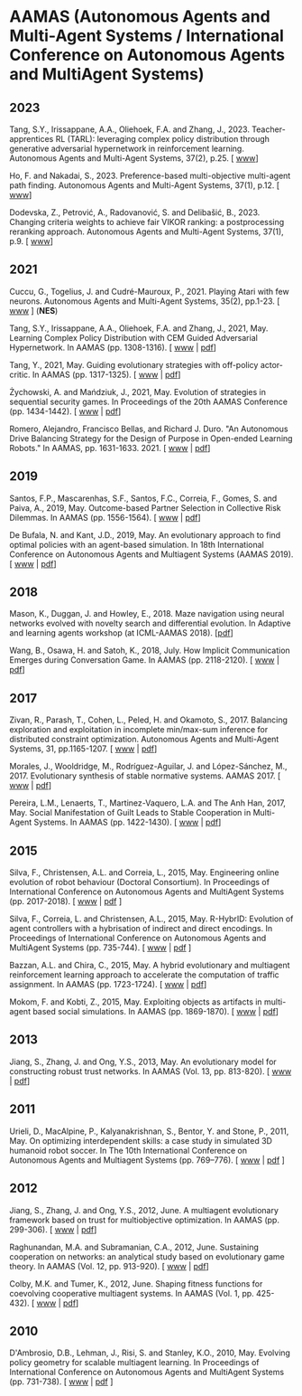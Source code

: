 # AAMAS (Autonomous Agents and Multi-Agent Systems / International Conference on Autonomous Agents and MultiAgent Systems)

## 2023

Tang, S.Y., Irissappane, A.A., Oliehoek, F.A. and Zhang, J., 2023. Teacher-apprentices RL (TARL): leveraging complex policy distribution through generative adversarial hypernetwork in reinforcement learning. Autonomous Agents and Multi-Agent Systems, 37(2), p.25. [ [www](https://link.springer.com/article/10.1007/s10458-023-09606-9)]

Ho, F. and Nakadai, S., 2023. Preference-based multi-objective multi-agent path finding. Autonomous Agents and Multi-Agent Systems, 37(1), p.12. [ [www](https://link.springer.com/article/10.1007/s10458-022-09593-3)]

Dodevska, Z., Petrović, A., Radovanović, S. and Delibašić, B., 2023. Changing criteria weights to achieve fair VIKOR ranking: a postprocessing reranking approach. Autonomous Agents and Multi-Agent Systems, 37(1), p.9. [ [www](https://link.springer.com/article/10.1007/s10458-022-09591-5)]

## 2021

Cuccu, G., Togelius, J. and Cudré-Mauroux, P., 2021. Playing Atari with few neurons. Autonomous Agents and Multi-Agent Systems, 35(2), pp.1-23. [ [www](https://link.springer.com/article/10.1007/s10458-021-09497-8) ] (**NES**)

Tang, S.Y., Irissappane, A.A., Oliehoek, F.A. and Zhang, J., 2021, May. Learning Complex Policy Distribution with CEM Guided Adversarial Hypernetwork. In AAMAS (pp. 1308-1316). [ [www](https://dl.acm.org/doi/abs/10.5555/3463952.3464103) | [pdf](https://pure.tudelft.nl/ws/files/96914657/p1308.pdf)]

Tang, Y., 2021, May. Guiding evolutionary strategies with off-policy actor-critic. In AAMAS (pp. 1317-1325). [ [www](https://dl.acm.org/doi/abs/10.5555/3463952.3464104) | [pdf](https://www.ifaamas.org/Proceedings/aamas2021/pdfs/p1317.pdf)]

Żychowski, A. and Mańdziuk, J., 2021, May. Evolution of strategies in sequential security games. In Proceedings of the 20th AAMAS Conference (pp. 1434-1442). [ [www](https://dl.acm.org/doi/abs/10.5555/3463952.3464117) | [pdf](https://www.ifaamas.org/Proceedings/aamas2021/pdfs/p1434.pdf)]

Romero, Alejandro, Francisco Bellas, and Richard J. Duro. "An Autonomous Drive Balancing Strategy for the Design of Purpose in Open-ended Learning Robots." In AAMAS, pp. 1631-1633. 2021. [ [www](https://dl.acm.org/doi/abs/10.5555/3463952.3464183) | [pdf](https://www.ifaamas.org/Proceedings/aamas2021/pdfs/p1631.pdf)]

## 2019

Santos, F.P., Mascarenhas, S.F., Santos, F.C., Correia, F., Gomes, S. and Paiva, A., 2019, May. Outcome-based Partner Selection in Collective Risk Dilemmas. In AAMAS (pp. 1556-1564). [ [www](https://dl.acm.org/doi/abs/10.5555/3306127.3331873) | [pdf](https://www.ifaamas.org/Proceedings/aamas2019/pdfs/p1556.pdf)]

De Bufala, N. and Kant, J.D., 2019, May. An evolutionary approach to find optimal policies with an agent-based simulation. In 18th International Conference on Autonomous Agents and Multiagent Systems (AAMAS 2019). [ [www](https://dl.acm.org/doi/abs/10.5555/3306127.3331747) | [pdf](https://www.ifaamas.org/Proceedings/aamas2019/pdfs/p610.pdf)]

## 2018

Mason, K., Duggan, J. and Howley, E., 2018. Maze navigation using neural networks evolved with novelty search and differential evolution. In Adaptive and learning agents workshop (at ICML-AAMAS 2018). [[pdf](https://ala2018.cs.universityofgalway.ie/papers/ALA_2018_paper_7.pdf)]

Wang, B., Osawa, H. and Satoh, K., 2018, July. How Implicit Communication Emerges during Conversation Game. In AAMAS (pp. 2118-2120). [ [www](https://dl.acm.org/doi/abs/10.5555/3237383.3238091) | [pdf](https://www.ifaamas.org/Proceedings/aamas2018/pdfs/p2118.pdf)]

## 2017

Zivan, R., Parash, T., Cohen, L., Peled, H. and Okamoto, S., 2017. Balancing exploration and exploitation in incomplete min/max-sum inference for distributed constraint optimization. Autonomous Agents and Multi-Agent Systems, 31, pp.1165-1207. [ [www](https://link.springer.com/article/10.1007/s10458-017-9360-1) | [pdf](https://tzin.bgu.ac.il/~zivanr/files/Maxsum_ADVP.pdf)]

Morales, J., Wooldridge, M., Rodríguez-Aguilar, J. and López-Sánchez, M., 2017. Evolutionary synthesis of stable normative systems. AAMAS 2017. [ [www](https://dl.acm.org/doi/abs/10.5555/3091125.3091391) | [pdf](https://www.ifaamas.org/AAMAS/aamas2017/proceedings/pdfs/p1646.pdf)]

Pereira, L.M., Lenaerts, T., Martinez-Vaquero, L.A. and The Anh Han, 2017, May. Social Manifestation of Guilt Leads to Stable Cooperation in Multi-Agent Systems. In AAMAS (pp. 1422-1430). [ [www](https://dl.acm.org/doi/abs/10.5555/3091125.3091321) | [pdf](https://www.ifaamas.org/Proceedings/aamas2017/pdfs/p1422.pdf)]

## 2015

Silva, F., Christensen, A.L. and Correia, L., 2015, May. Engineering online evolution of robot behaviour (Doctoral Consortium). In Proceedings of International Conference on Autonomous Agents and MultiAgent Systems (pp. 2017-2018). [ [www](https://dl.acm.org/doi/abs/10.5555/2772879.2773554) | [pdf](https://www.ifaamas.org/Proceedings/aamas2015/aamas/p2017.pdf) ]

Silva, F., Correia, L. and Christensen, A.L., 2015, May. R-HybrID: Evolution of agent controllers with a hybrisation of indirect and direct encodings. In Proceedings of International Conference on Autonomous Agents and MultiAgent Systems (pp. 735-744). [ [www](https://dl.acm.org/doi/abs/10.5555/2772879.2773248) | [pdf](https://www.ifaamas.org/Proceedings/aamas2015/aamas/p735.pdf) ]

Bazzan, A.L. and Chira, C., 2015, May. A hybrid evolutionary and multiagent reinforcement learning approach to accelerate the computation of traffic assignment. In AAMAS (pp. 1723-1724). [ [www](https://dl.acm.org/doi/abs/10.5555/2772879.2773404) | [pdf](https://www.ifaamas.org/Proceedings/aamas2015/aamas/p1723.pdf)]

Mokom, F. and Kobti, Z., 2015, May. Exploiting objects as artifacts in multi-agent based social simulations. In AAMAS (pp. 1869-1870). [ [www](https://dl.acm.org/doi/abs/10.5555/2772879.2773478) | [pdf](https://www.ifaamas.org/Proceedings/aamas2015/aamas/p1869.pdf)]

## 2013

Jiang, S., Zhang, J. and Ong, Y.S., 2013, May. An evolutionary model for constructing robust trust networks. In AAMAS (Vol. 13, pp. 813-820). [ [www](https://dl.acm.org/doi/abs/10.5555/2484920.2485050) | [pdf](https://www.ifaamas.org/Proceedings/aamas2013/docs/p813.pdf)]

## 2011

Urieli, D., MacAlpine, P., Kalyanakrishnan, S., Bentor, Y. and Stone, P., 2011, May. On optimizing interdependent skills: a case study in simulated 3D humanoid robot soccer. In The 10th International Conference on Autonomous Agents and Multiagent Systems (pp. 769–776). [ [www](https://dl.acm.org/doi/abs/10.5555/2031678.2031727) | [pdf](https://www.ifaamas.org/Proceedings/aamas2011/papers/A6_B69.pdf) ]

## 2012

Jiang, S., Zhang, J. and Ong, Y.S., 2012, June. A multiagent evolutionary framework based on trust for multiobjective optimization. In AAMAS (pp. 299-306). [ [www](https://dl.acm.org/doi/abs/10.5555/2343576.2343619) | [pdf](https://www.ifaamas.org/Proceedings/aamas2012/papers/4B_1.pdf)]

Raghunandan, M.A. and Subramanian, C.A., 2012, June. Sustaining cooperation on networks: an analytical study based on evolutionary game theory. In AAMAS (Vol. 12, pp. 913-920). [ [www](https://dl.acm.org/doi/abs/10.5555/2343776.2343827) | [pdf](https://www.ifaamas.org/Proceedings/aamas2012/papers/4E_4.pdf)]

Colby, M.K. and Tumer, K., 2012, June. Shaping fitness functions for coevolving cooperative multiagent systems. In AAMAS (Vol. 1, pp. 425-432). [ [www](https://dl.acm.org/doi/abs/10.5555/2343576.2343637) | [pdf](https://www.ifaamas.org/Proceedings/aamas2012/papers/2C_2.pdf)]

## 2010

D'Ambrosio, D.B., Lehman, J., Risi, S. and Stanley, K.O., 2010, May. Evolving policy geometry for scalable multiagent learning. In Proceedings of International Conference on Autonomous Agents and MultiAgent Systems (pp. 731-738). [ [www](https://dl.acm.org/doi/abs/10.5555/1838206.1838303) | [pdf](https://ifaamas.org/Proceedings/aamas2010/pdf/01%20Full%20Papers/15_04_FP_0630.pdf) ]
